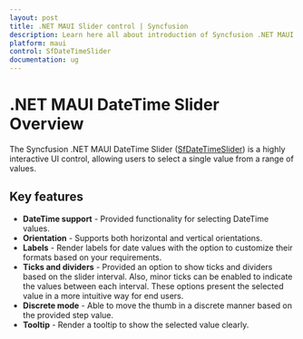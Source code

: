 ```yaml
---
layout: post
title: .NET MAUI Slider control | Syncfusion
description: Learn here all about introduction of Syncfusion .NET MAUI Slider (SfDateTimeSlider) control with key features and more.
platform: maui
control: SfDateTimeSlider
documentation: ug
---
```


# .NET MAUI DateTime Slider Overview

The Syncfusion .NET MAUI DateTime Slider ([SfDateTimeSlider](https://www.syncfusion.com/maui-controls/maui-slider)) is a highly interactive UI control, allowing users to select a single value from a range of values.

## Key features

* **DateTime support** - Provided functionality for selecting DateTime values. 
* **Orientation** - Supports both horizontal and vertical orientations.
* **Labels** - Render labels for date values with the option to customize their formats based on your requirements.
* **Ticks and dividers** - Provided an option to show ticks and dividers based on the slider interval. Also, minor ticks can be enabled to indicate the values between each interval. These options present the selected value in a more intuitive way for end users.
* **Discrete mode** - Able to move the thumb in a discrete manner based on the provided step value.
* **Tooltip** - Render a tooltip to show the selected value clearly.

